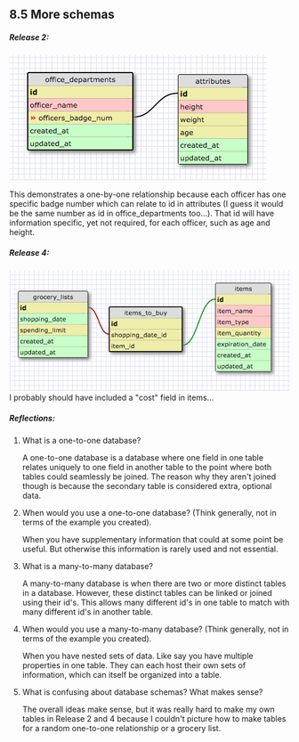 ## 8.5 More schemas

##### Release 2:
![release2](imgs_8-5/release2.png "Release 2")

This demonstrates a one-by-one relationship because each officer has one specific badge number which can relate to id in attributes (I guess it would be the same number as id in office_departments too...). That id will have information specific, yet not required, for each officer, such as age and height.  

##### Release 4:
![release4](imgs_8-5/release4.png "Release 4")
I probably should have included a "cost" field in items...

##### Reflections:

1. What is a one-to-one database?

	A one-to-one database is a database where one field in one table relates uniquely to one field in another table to the point where both tables could seamlessly be joined. The reason why they aren't joined though is because the secondary table is considered extra, optional data.
	
2. When would you use a one-to-one database? (Think generally, not in terms of the example you created).

	When you have supplementary information that could at some point be useful. But otherwise this information is rarely used and not essential. 

3. What is a many-to-many database?

	A many-to-many database is when there are two or more distinct tables in a database. However, these distinct tables can be linked or joined using their id's. This allows many different id's in one table to match with many different id's in another table.

4. When would you use a many-to-many database? (Think generally, not in terms of the example you created).

	When you have nested sets of data. Like say you have multiple properties in one table. They can each host their own sets of information, which can itself be organized into a table. 

5. What is confusing about database schemas? What makes sense?

	The overall ideas make sense, but it was really hard to make my own tables in Release 2 and 4 because I couldn't picture how to make tables for a random one-to-one relationship or a grocery list. 